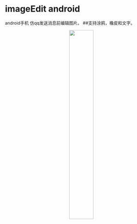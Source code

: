 # imageEdit android
android手机 仿qq发送消息前编辑图片。
##支持涂鸦，橡皮和文字。

<center>
<img src="https://github.com/wicloud/imageEdit/blob/master/assets/imgEdit_sample.png" width="40%" height="40%" />
</center>
